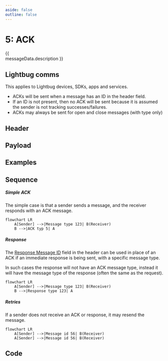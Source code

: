 ```yaml
---
aside: false
outline: false
---
```


<script setup>
import HeaderSection from '../../../components/Protocol/HeaderSection.vue';
import PayloadSection from '../../../components/Protocol/PayloadSection.vue';
import ExamplesSection from '../../../components/Protocol/ExamplesSection.vue';
import CodeSection from '../../../components/Protocol/CodeSection.vue';
import { data as protocolData } from '../../../yaml-data.data.ts'
import { computed } from 'vue'

const messageId = 5
const messageData = computed(() => protocolData?.messages?.[messageId])
</script>

# 5: ACK

<span v-if="messageData?.description" style="white-space: pre-line;">{{ messageData.description }}</span>

## Lightbug comms

This applies to Lightbug devices, SDKs, apps and services.

 - ACKs will be sent when a message has an ID in the header field.
 - If an ID is not present, then no ACK will be sent because it is assumed the sender is not tracking successes/failures.
 - ACKs may always be sent for open and close messages (with type only) <!-- Currently the case for P1 comms-->

## Header

<HeaderSection :messageId="messageId" :yamlData="protocolData" />

## Payload

<PayloadSection :messageId="messageId" :yamlData="protocolData" />

## Examples

<ExamplesSection :messageId="messageId" :yamlData="protocolData" />

## Sequence

##### Simple ACK

The simple case is that a sender sends a message, and the receiver responds with an ACK message.

```mermaid
flowchart LR
    A[Sender] -->|Message type 123| B(Receiver)
    B -->|ACK typ 5| A
```

##### Response

The [Response Message ID](../protocol/headers#_3-response-message-id) field in the header can be used in place of an ACK if an immediate response is being sent, with a specific message type.

In such cases the response will not have an ACK message type, instead it will have the message type of the response (often the same as the request).

```mermaid
flowchart LR
    A[Sender] -->|Message type 123| B(Receiver)
    B -->|Response type 123| A
```

##### Retries

If a sender does not receive an ACK or response, it may resend the message.

```mermaid
flowchart LR
    A[Sender] -->|Message id 56| B(Receiver)
    A[Sender] -->|Message id 56| B(Receiver)
```

## Code

<CodeSection :messageId="messageId" :yamlData="protocolData" />
